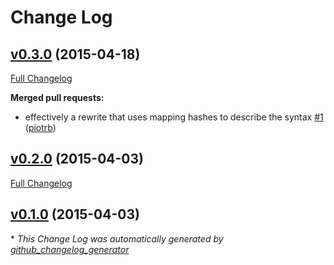 # Change Log

## [v0.3.0](https://github.com/payrollhero/config_volumizer/tree/v0.3.0) (2015-04-18)

[Full Changelog](https://github.com/payrollhero/config_volumizer/compare/v0.2.0...v0.3.0)

**Merged pull requests:**

- effectively a rewrite that uses mapping hashes to describe the syntax [\#1](https://github.com/payrollhero/config_volumizer/pull/1) ([piotrb](https://github.com/piotrb))

## [v0.2.0](https://github.com/payrollhero/config_volumizer/tree/v0.2.0) (2015-04-03)

[Full Changelog](https://github.com/payrollhero/config_volumizer/compare/v0.1.0...v0.2.0)

## [v0.1.0](https://github.com/payrollhero/config_volumizer/tree/v0.1.0) (2015-04-03)



\* *This Change Log was automatically generated by [github_changelog_generator](https://github.com/skywinder/Github-Changelog-Generator)*